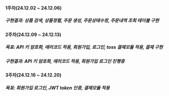 #### 1주차(24.12.02 ~ 24.12.06)

##### 구현결과: 상품 검색, 상품정렬, 주문 생성, 주문상태수정, 주문내역 조회 테이블 구현

#### 2주차(24.12.09 ~ 24.12.13)

##### 목표: API 키 암호화, 에러코드 적용, 회원가입, 로그인, toss 결제모듈 적용, 결제 구현

##### 구현결과: API 키 암호화, 에러코드 적용, 회원가입 로그인 진행중

#### 3주차(24.12.16 ~ 24.12.20)

##### 목표: 회원가입 로그인, JWT token 인증, 결제모듈 적용
